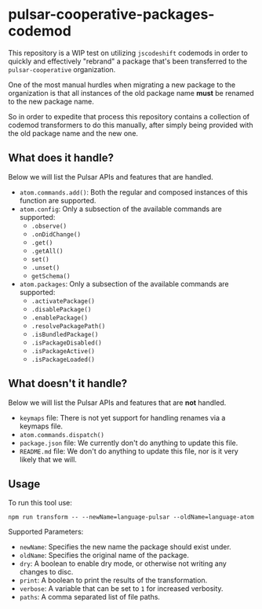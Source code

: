 # pulsar-cooperative-packages-codemod

This repository is a WIP test on utilizing `jscodeshift` codemods in order to quickly
and effectively "rebrand" a package that's been transferred to the `pulsar-cooperative`
organization.

One of the most manual hurdles when migrating a new package to the organization
is that all instances of the old package name **must** be renamed to the new package name.

So in order to expedite that process this repository contains a collection of codemod
transformers to do this manually, after simply being provided with the old package name
and the new one.

## What does it handle?

Below we will list the Pulsar APIs and features that are handled.

* `atom.commands.add()`: Both the regular and composed instances of this function are supported.
* `atom.config`: Only a subsection of the available commands are supported:
  - `.observe()`
  - `.onDidChange()`
  - `.get()`
  - `.getAll()`
  - `set()`
  - `.unset()`
  - `getSchema()`
* `atom.packages`: Only a subsection of the available commands are supported:
  - `.activatePackage()`
  - `.disablePackage()`
  - `.enablePackage()`
  - `.resolvePackagePath()`
  - `.isBundledPackage()`
  - `.isPackageDisabled()`
  - `.isPackageActive()`
  - `.isPackageLoaded()`

## What doesn't it handle?

Below we will list the Pulsar APIs and features that are **not** handled.

* `keymaps` file: There is not yet support for handling renames via a keymaps file.
* `atom.commands.dispatch()`
* `package.json` file: We currently don't do anything to update this file.
* `README.md` file: We don't do anything to update this file, nor is it very likely that we will.

## Usage

To run this tool use:

```
npm run transform -- --newName=language-pulsar --oldName=language-atom
```

Supported Parameters:

* `newName`: Specifies the new name the package should exist under.
* `oldName`: Specifies the original name of the package.
* `dry`: A boolean to enable dry mode, or otherwise not writing any changes to disc.
* `print`: A boolean to print the results of the transformation.
* `verbose`: A variable that can be set to `1` for increased verbosity.
* `paths`: A comma separated list of file paths.
